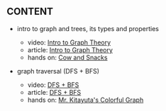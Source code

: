 ## CONTENT

- intro to graph and trees, its types and properties
  - video: [Intro to Graph Theory](https://www.youtube.com/watch?v=LFKZLXVO-Dg)
  - article: [Intro to Graph Theory](https://www.datacamp.com/tutorial/introduction-to-graph-theory)
  - hands on: [Cow and Snacks](https://codeforces.com/contest/1209/problem/D)

- graph traversal (DFS + BFS)
  - video: [DFS + BFS](https://www.youtube.com/watch?v=pcKY4hjDrxk&list=PLDN4rrl48XKpZkf03iYFl-O29szjTrs_O&index=61)
  - article: [DFS + BFS](https://www.w3schools.com/dsa/dsa_algo_graphs_traversal.php)
  - hands on: [Mr. Kitayuta's Colorful Graph](https://codeforces.com/contest/505/problem/B)
